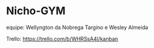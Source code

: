 # Nicho-GYM

equipe: Wellyngton da Nobrega Targino e Wesley Almeida

Trello: https://trello.com/b/WHRSsA4l/kanban
